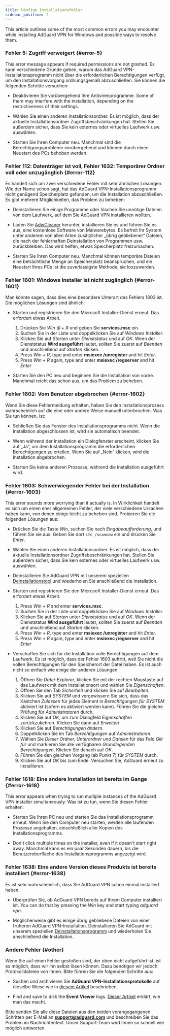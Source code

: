 ```yaml
---
title: Häufige Installationsfehler
sidebar_position: 2
---
```


This article outlines some of the most common errors you may encounter while installing AdGuard VPN for Windows and possible ways to resolve them.

### Fehler 5: Zugriff verweigert {#error-5}

This error message appears if required permissions are not granted. Es kann verschiedene Gründe geben, warum das AdGuard VPN-Installationsprogramm nicht über die erforderlichen Berechtigungen verfügt, um den Installationsvorgang ordnungsgemäß abzuschließen. Sie können die folgenden Schritte versuchen:

- Deaktivieren Sie vorübergehend Ihre Antivirenprogramme. Some of them may interfere with the installation, depending on the restrictiveness of their settings.

- Wählen Sie einen anderen Installationsordner. Es ist möglich, dass der aktuelle Installationsordner Zugriffsbeschränkungen hat. Stellen Sie außerdem sicher, dass Sie kein externes oder virtuelles Laufwerk usw. auswählen.

- Starten Sie Ihren Computer neu. Manchmal sind die Berechtigungsprobleme vorübergehend und können durch einen Neustart des PCs behoben werden.

### Fehler 112: Datenträger ist voll, Fehler 1632: Temporärer Ordner voll oder unzugänglich {#error-112}

Es handelt sich um zwei verschiedene Fehler mit sehr ähnlichen Lösungen. Wie der Name schon sagt, hat das AdGuard VPN-Installationsprogramm nicht genügend Speicherplatz gefunden, um die Installation abzuschließen. Es gibt mehrere Möglichkeiten, das Problem zu beheben:

- Deinstallieren Sie einige Programme oder löschen Sie unnötige Dateien von dem Laufwerk, auf dem Sie AdGuard VPN installieren wollten.

- Laden Sie [AdwCleaner](http://www.bleepingcomputer.com/download/adwcleaner/) herunter, installieren Sie es und führen Sie es aus, eine kostenlose Software von Malwarebytes. Es befreit Ihr System unter anderem von allen Arten zusätzlicher „übrig gebliebener“ Dateien, die nach der fehlerhaften Deinstallation von Programmen usw. zurückbleiben. Das wird helfen, etwas Speicherplatz freizumachen.

- Starten Sie Ihren Computer neu. Manchmal können temporäre Dateien eine beträchtliche Menge an Speicherplatz beanspruchen, und ein Neustart Ihres PCs ist die zuverlässigste Methode, sie loszuwerden.

### Fehler 1601: Windows Installer ist nicht zugänglich {#error-1601}

Man könnte sagen, dass dies eine besondere Unterart des Fehlers 1603 ist. Die möglichen Lösungen sind ähnlich:

- Starten und registrieren Sie den Microsoft Installer-Dienst erneut. Das erfordert etwas Arbeit.

    1. Drücken Sie *Win ⊞ + R* und geben Sie **services.msc** ein.
    1. Suchen Sie in der Liste und doppelklicken Sie auf *Windows Installer*.
    1. Klicken Sie auf *Starten* unter *Dienststatus* und auf *OK*. Wenn der Dienststatus **Wird ausgeführt** lautet, sollten Sie zuerst auf *Beenden* und anschließend auf *Starten* klicken.
    1. Press *Win + R*, type and enter **msiexec /unregister** and hit *Enter*.
    1. Press *Win + R* again, type and enter **msiexec /regserver** and hit *Enter*

- Starten Sie den PC neu und beginnen Sie die Installation von vorne. Manchmal reicht das schon aus, um das Problem zu beheben.

### Fehler 1602: Vom Benutzer abgebrochen {#error-1602}

Wenn Sie diese Fehlermeldung erhalten, haben Sie den Installationsprozess wahrscheinlich auf die eine oder andere Weise manuell unterbrochen. Was Sie tun können, ist:

- Schließen Sie das Fenster des Installationsprogramms nicht. Wenn die Installation abgeschlossen ist, wird sie automatisch beendet.

- Wenn während der Installation ein Dialogfenster erscheint, klicken Sie auf „Ja“, um dem Installationsprogramm die erforderlichen Berechtigungen zu erteilen. Wenn Sie auf „Nein“ klicken, wird die Installation abgebrochen.

- Starten Sie keine anderen Prozesse, während die Installation ausgeführt wird.

### Fehler 1603: Schwerwiegender Fehler bei der Installation {#error-1603}

This error sounds more worrying than it actually is. In Wirklichkeit handelt es sich um einen eher allgemeinen Fehler, der viele verschiedene Ursachen haben kann, von denen einige leicht zu beheben sind. Probieren Sie die folgenden Lösungen aus:

- Drücken Sie die Taste *Win*, suchen Sie nach *Eingabeaufforderung*, und führen Sie sie aus. Geben Sie dort `sfc /scannow` ein und drücken Sie *Enter*.

- Wählen Sie einen anderen Installationsordner. Es ist möglich, dass der aktuelle Installationsordner Zugriffsbeschränkungen hat. Stellen Sie außerdem sicher, dass Sie kein externes oder virtuelles Laufwerk usw. auswählen.

- Deinstallieren Sie AdGuard VPN mit unserem speziellen [Deinstallationstool](/adguard-vpn-for-windows/installation#advanced) und wiederholen Sie anschließend die Installation.

- Starten und registrieren Sie den Microsoft Installer-Dienst erneut. Das erfordert etwas Arbeit.

    1. Press *Win + R* and enter **services.msc**.
    1. Suchen Sie in der Liste und doppelklicken Sie auf *Windows Installer*.
    1. Klicken Sie auf *Starten* unter *Dienststatus* und auf *OK*. Wenn der Dienststatus **Wird ausgeführt** lautet, sollten Sie zuerst auf *Beenden* und anschließend auf *Starten* klicken.
    1. Press *Win + R*, type and enter **msiexec /unregister** and hit *Enter*.
    1. Press *Win + R* again, type and enter **msiexec /regserver** and hit *Enter*

- Verschaffen Sie sich für die Installation volle Berechtigungen auf dem Laufwerk. Es ist möglich, dass der Fehler 1603 auftritt, weil Sie nicht die vollen Berechtigungen für den Speicherort der Datei haben. Es ist auch nicht so einfach wie einige der anderen Lösungen:

    1. Öffnen Sie *Datei-Explorer*, klicken Sie mit der rechten Maustaste auf das Laufwerk mit dem Installationsort und wählen Sie *Eigenschaften*.
    1. Öffnen Sie den Tab *Sicherheit* und klicken Sie auf *Bearbeiten*.
    1. Klicken Sie auf *SYSTEM* und vergewissern Sie sich, dass das Kästchen *Zulassen* für jedes Element in *Berechtigungen für SYSTEM* aktiviert ist (sofern es aktiviert werden kann). Führen Sie die gleiche Prüfung für *Administratoren* durch.
    1. Klicken Sie auf *OK*, um zum Dialogfeld *Eigenschaften* zurückzukehren. Klicken Sie dann auf *Erweitert*.
    1. Klicken Sie auf *Berechtigungen ändern*.
    1. Doppelklicken Sie im Tab *Berechtigungen* auf *Administratoren*.
    1. Wählen Sie *Dieser Ordner, Unterordner und Dateien* für das Feld *Gilt für* und markieren Sie alle verfügbaren *Grundlegenden Berechtigungen*. Klicken Sie danach auf *OK*.
    1. Führen Sie den gleichen Vorgang (ab Punkt 7) für *SYSTEM* durch.
    1. Klicken Sie auf *OK* bis zum Ende. Versuchen Sie, AdGuard erneut zu installieren.

### Fehler 1618: Eine andere Installation ist bereits im Gange {#error-1618}

This error appears when trying to run multiple instances of the AdGuard VPN installer simultaneously. Was ist zu tun, wenn Sie diesen Fehler erhalten:

- Starten Sie Ihren PC neu und starten Sie das Installationsprogramm erneut. Wenn Sie den Computer neu starten, werden alle laufenden Prozesse angehalten, einschließlich aller Kopien des Installationsprogramms.

- Don't click multiple times on the installer, even if it doesn't start right away. Manchmal kann es ein paar Sekunden dauern, bis die Benutzeroberfläche des Installationsprogramms angezeigt wird.

### Fehler 1638: Eine andere Version dieses Produkts ist bereits installiert {#error-1638}

Es ist sehr wahrscheinlich, dass Sie AdGuard VPN schon einmal installiert haben.

- Überprüfen Sie, ob AdGuard VPN bereits auf Ihrem Computer installiert ist. You can do that by pressing the *Win* key and start typing *adguard vpn*.

- Möglicherweise gibt es einige übrig gebliebene Dateien von einer früheren AdGuard VPN-Installation. Deinstallieren Sie AdGuard mit unserem speziellen [Deinstallationsprogramm](/adguard-vpn-for-windows/installation#advanced) und wiederholen Sie anschließend die Installation.

### Andere Fehler {#other}

Wenn Sie auf einen Fehler gestoßen sind, der oben nicht aufgeführt ist, ist es möglich, dass wir ihn selbst lösen können. Dazu benötigen wir jedoch Protokolldateien von Ihnen. Bitte führen Sie die folgenden Schritte aus:

- Suchen und archivieren Sie **AdGuard VPN-Installationsprotokolle** auf dieselbe Weise wie in [diesem Artikel](https://adguard.com/kb/adguard-for-windows/solving-problems/installation-logs/) beschrieben.

- Find and save to disk the **Event Viewer** logs. [Dieser Artikel](https://adguard.com/kb/adguard-for-windows/solving-problems/system-logs/) erklärt, wie man das macht.

Bitte senden Sie alle diese Dateien aus den beiden vorangegangenen Schritten per E-Mail an **support@adguard.com** und beschreiben Sie das Problem im Nachrichtentext. Unser Support-Team wird Ihnen so schnell wie möglich antworten.
